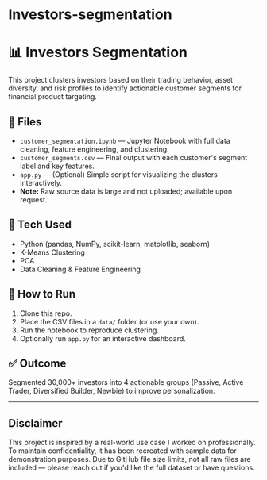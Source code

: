 # Investors-segmentation

# 📊 Investors Segmentation

This project clusters investors based on their trading behavior, asset diversity, and risk profiles to identify actionable customer segments for financial product targeting.

## 📁 Files

- `customer_segmentation.ipynb` — Jupyter Notebook with full data cleaning, feature engineering, and clustering.
- `customer_segments.csv` — Final output with each customer's segment label and key features.
- `app.py` — (Optional) Simple script for visualizing the clusters interactively.
- **Note:** Raw source data is large and not uploaded; available upon request.

## 🔑 Tech Used

- Python (pandas, NumPy, scikit-learn, matplotlib, seaborn)
- K-Means Clustering
- PCA
- Data Cleaning & Feature Engineering

## 🚀 How to Run

1. Clone this repo.
2. Place the CSV files in a `data/` folder (or use your own).
3. Run the notebook to reproduce clustering.
4. Optionally run `app.py` for an interactive dashboard.

## ✅ Outcome

Segmented 30,000+ investors into 4 actionable groups (Passive, Active Trader, Diversified Builder, Newbie) to improve personalization.

---

## Disclaimer

This project is inspired by a real-world use case I worked on professionally. To maintain confidentiality, it has been recreated with sample data for demonstration purposes. Due to GitHub file size limits, not all raw files are included — please reach out if you'd like the full dataset or have questions.

